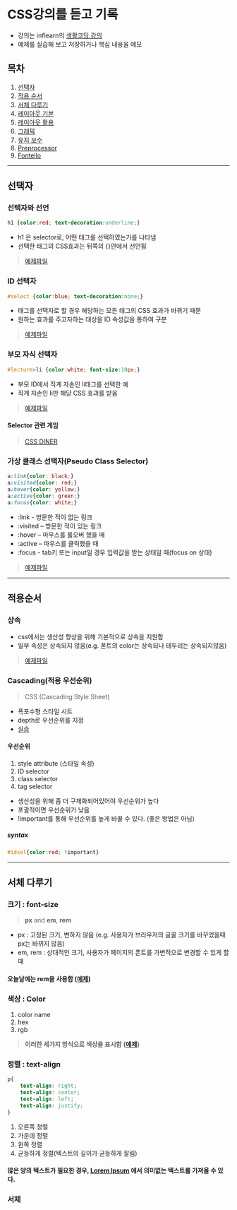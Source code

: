 # CSS강의를 듣고 기록
- 강의는 inflearn의 [생활코딩 강의](https://www.inflearn.com/course/css-%EA%B8%B0%EB%B3%B8%EB%B6%80%ED%84%B0-%ED%99%9C%EC%9A%A9%EA%B9%8C%EC%A7%80/)
- 예제를 실습해 보고 저장하거나 핵심 내용을 메모

## 목차
1. [선택자](#선택자)
2. [적용 순서](#적용순서)
3. [서체 다루기](#서체&nbsp;다루기)
4. [레이아웃 기본](#레이아웃기본)
5. [레이아웃 활용](#레이아웃활용)
6. [그래픽](#그래픽)
7. [유지 보수](#유지보수)
8. [Preprocessor](#Preprocessor)
9. [Fontello](#Fontello)
---
## 선택자
### 선택자와 선언
```css
h1 {color:red; text-decoration:underline;}
```
- h1 은 selector로, 어떤 태그를 선택하였는가를 나타냄
- 선택한 태그의 CSS효과는 뒤쪽의 {}안에서 선언됨
> [예제파일](./src/Ex_SelectorDeclaration.html)
### ID 선택자
```css
#select {color:blue; text-decoration:none;}
```
- 태그를 선택자로 할 경우 해당하는 모든 태그의 CSS 효과가 바뀌기 때문
- 원하는 효과를 주고자하는 대상을 ID 속성값을 통하여 구분
> [예제파일](./src/Ex_IDSelectorDeclaration.html)
### 부모 자식 선택자
```css
#lecture>li {color:white; font-size:10px;}
```
- 부모 ID에서 직계 자손인 li태그를 선택한 예
- 직계 자손인 li만 해당 CSS 효과를 받음
> [예제파일](./src/Ex_ParentChildSelecotr.html)
#### Selector 관련 게임
> [CSS DINER](http://flukeout.github.io/)
### 가상 클래스 선택자(Pseudo Class Selector)
```css
a:link{color: black;}
a:visited{color: red;}
a:hover{color: yellow;}
a:active{color: green;}
a:focus{color: white;}
```
- :link - 방문한 적이 없는 링크
- :visited – 방문한 적이 있는 링크
- :hover – 마우스를 롤오버 했을 때
- :active – 마우스를 클릭했을 때
- :focus - tab키 또는 input일 경우 입력값을 받는 상태일 때(focus on 상태)
> [예제파일](./src/Ex_PseudoSel.html)
---
## 적용순서
### 상속
- css에서는 생산성 향상을 위해 기본적으로 상속을 지원함
- 일부 속성은 상속되지 않음(e.g. 폰트의 color는 상속되나 테두리는 상속되지않음)
> [예제파일](./src/Ex_Inheritance.html)
### Cascading(적용 우선순위)
> CSS (Cascading Style Sheet)
- 폭포수형 스타일 시트
- depth로 우선순위를 지정
- [실습](./src/Ex_Cascading.html)
#### 우선순위
1. style attribute (스타일 속성)
2. ID selector
3. class selector
4. tag selector
- 생산성을 위해 좀 더 구체화되어있어야 우선순위가 높다
- 포괄적이면 우선순위가 낮음
- !important를 통해 우선순위를 높게 바꿀 수 있다. (좋은 방법은 아님)
##### syntax
```css
#idsel{color:red; !important}
```
---
## 서체&nbsp;다루기
### 크기 : font-size
> **px** and **em**, **rem**
- px : 고정된 크기, 변하지 않음 (e.g. 사용자가 브라우저의 글꼴 크기를 바꾸었을때 px는 바뀌지 않음)
- em, rem : 상대적인 크기, 사용자가 페이지의 폰트를 가변적으로 변경할 수 있게 할 때
#### 오늘날에는 rem을 사용함 ([예제](./src/Ex_Font_size.html))

### 색상 : Color
1. color name
2. hex
3. rgb
> **이러한 세가지 방식으로 색상을 표시함** **([예제](./src/Ex_color.html))**

### 정렬 : text-align
```css
p{
    text-align: right;
    text-align: center;
    text-align: left;
    text-align: justify;
}
```
1. 오른쪽 정렬
2. 가운데 정렬
3. 왼쪽 정렬
4. 균등하게 정렬(텍스트의 길이가 균등하게 잘림)

#### 많은 양의 텍스트가 필요한 경우, [Lorem Ipsum](https://www.lipsum.com/) 에서 의미없는 텍스트를 가져올 수 있다.

### 서체
